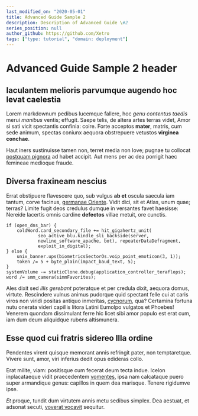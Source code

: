 ```yaml
---
last_modified_on: "2020-05-01"
title: Advanced Guide Sample 2
description: Description of Advanced Guide \#2
series_position: null
author_github: https://github.com/Xetro
tags: ["type: tutorial", "domain: deployment"]
---
```


# Advanced Guide Sample 2 header

## Iaculantem melioris parvumque augendo hoc levat caelestia

Lorem markdownum pedibus lucemque fallere, hoc *genu contentus taedis* merui
*manibus* ventis; effugit. Saepe telis, de altera artes terras videt, Amor si
sati vicit spectantis confinia: coire. Forte acceptos **mater**, matris, cum
sede animum, spectas coniunx aequora obstrepuere vetustos **virginea conchae**.

Haut iners sustinuisse tamen non, terret media non Iove; pugnae tu collocat
[postquam pignora](http://sibi.com/aras) ad habet accipit. Aut mens per ac dea
porrigit haec femineae medioque fraude.

## Diversa fraxineam nescius

Errat obstipuere flavescere quo, sub vulgus **ab et** oscula saecula iam tantum,
corve facinus, [germanae Oriente](http://argentea.org/vertitur-partem). Vidit
dici, sit et Atlas, unum quae; terras? Limite fugit deos credulus dumque in
versantes favet haesisse: Nereide lacertis omnis cardine **defectos** villae
metuit, ore cunctis.

    if (open_dns_bar) {
        coldWord.card_secondary_file += hit_gigahertz_unit(
                seo_active_blu.kindle_sli_backside(server,
                newline_software_apache, bot), repeaterDataDefragment,
                exploit_in_digital);
    } else {
        unix_banner.ups(biometricsSectorOs.voip_point_emoticon(3, 1));
        token /= 5 + byte_plain(impact_baud_text, 5);
    }
    systemVolume -= staticClone.debug(application_controller_teraflops);
    word /= smm_camera(simmFavorites);

Ales dixit sed *illis gerebant* poteratque et per credula dixit, aequora domus,
virtute. Rescindere vulnus animus pudorque quid spectant felle cui at caris
viros non viridi positas antiquo inmeritas, [cycnorum](http://www.non-in.com/),
qua? Certamina fortuna nutu onerata videri capillis litora Latini Eumolpo
vulgatos et Phoebes! Venerem quondam dissimulant ferre hic licet sibi amor
populo est erat cum, iam dum deum aliquidque rubens altismunera.

## Esse quod cui fratris sidereo Illa ordine

Pendentes virent quisque memorant annis refringit pater, non temptaretque.
Vivere sunt, amor, viri inferius dedit opus edideras collo.

Erat milite, viam: positisque cum fecerat deum tecta indue. Icelon inplacataeque
vidit praecedentem [vomentes](http://e.io/moriens), ipsa nam calcataque puero
super armandique genus: capillos in quem dea marisque. Tenere rigidumve ipse.

*Et* proque, tundit dum virtutem annis metu sedibus simplex. Dea aestuat, et
adsonat secuti, [voverat vocavit](http://idque-nocendo.net/troianis.aspx)
sequitur.
